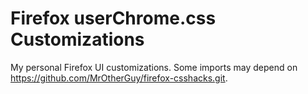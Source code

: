 # Firefox userChrome.css Customizations

My personal Firefox UI customizations. Some imports may depend on https://github.com/MrOtherGuy/firefox-csshacks.git.

